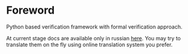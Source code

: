# Foreword

Python based verification framework with formal verification approach. 

At current stage docs are available only in russian [here](/ru). You may try to translate them on the fly using online translation 
system you prefer.
